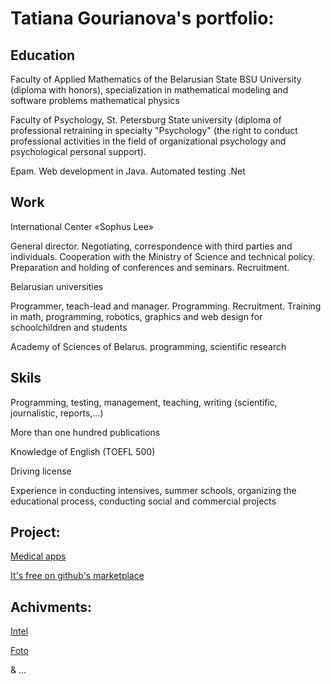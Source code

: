 # Tatiana Gourianova's portfolio:

## Education

Faculty of Applied Mathematics of the Belarusian State
BSU University (diploma with honors), specialization in
mathematical modeling and software problems
mathematical physics

Faculty of Psychology, St. Petersburg State
university (diploma of professional retraining in
specialty "Psychology" (the right to conduct professional
activities in the field of organizational psychology and psychological
personal support).

Epam. Web development in Java. Automated testing
.Net


## Work

International Center «Sophus Lee»

General director. Negotiating, correspondence with third parties and
individuals. Cooperation with the Ministry of Science and
technical policy. Preparation and holding of conferences and
seminars. Recruitment.

Belarusian universities

Programmer, teach-lead and manager. Programming. Recruitment. Training in math, programming, robotics, graphics and
web design for schoolchildren and students


Academy of Sciences of Belarus. programming, scientific research

## Skils

Programming, testing, management, teaching, writing (scientific, journalistic, reports,...)

More than one hundred publications

Knowledge of English (TOEFL 500)

Driving license

Experience in conducting intensives, summer schools, organizing the educational process, 
conducting social and commercial projects


## Project:

[Medical apps](https://play.google.com/store/apps/details?id=com.treatment.binocularvision.way)

[It's free on github's marketplace](https://github.com/marketplace/binocularvisionraces)


## Achivments:

[Intel](https://github.com/Tatiana-Gourianova/cv/blob/main/screans/Intel2.jpg)
 
 
[Foto](https://github.com/Tatiana-Gourianova/cv/blob/main/screans/gurianova.png)
 
&  ...
  


